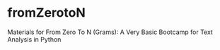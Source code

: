 # fromZerotoN
Materials for From Zero To N (Grams): A Very Basic Bootcamp for Text Analysis in Python
